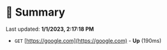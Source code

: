 # 📖 Summary
Last updated: **1/1/2023, 2:17:18 PM**

- `GET` [https://google.com](https://google.com) - **Up** (190ms)
